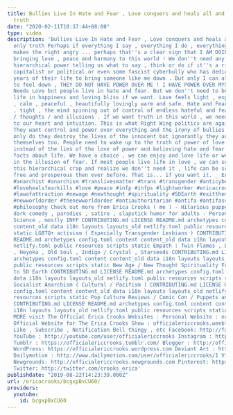 ```yaml
---
title: Bullies Live In Hate and Fear , Love conquers and heals all and is the only
  truth
date: "2020-02-11T18:37:44+08:00"
type: video
description: 'Bullies Live In Hate and Fear , Love conquers and heals all and is the
  only truth Perhaps if everything I say , everything I do , everything that I am
  makes the right angry ... perhaps that''s a clear sign that I AM DOING A GREAT JOB
  bringing love , peace and harmony to this world ! We don''t need any sort of forceful
  hierarchical power telling us what to say , think or do if it''s a rich right wing
  capitalist or political or even some fascist cyberbully who has dedicated over 10
  years of their life to bring someone like me down . But only I can allow myself
  to feel down , THEY DO NOT HAVE POWER OVER ME ! I HAVE POWER OVER MYSELF ! The World
  Needs Love but people live in hate and fear. But we don''t need to be. We can live
  life in happiness and loving bliss if we want. Love feels light , expansive , energetic
  , calm , peaceful , beautifully lovingly warm and safe. Hate and Fear feels heavy
  , tight , the mind spinning out of control of endless hateful and fear filled lies
  / thoughts / and illusions . If we want truth in this world , we need to listen
  to our heart and intuition. This is what Right Wing politics are against , the truth.
  They want control and power over everything and the irony of bullies is that not
  only do they destroy the lives of the innocent but ignorantly they are also destroying
  themselves too. People need to wake up to the truth of power of love and unity consciousness
  instead of the lies of the love of power and believing hate and fear has the truthful
  facts about life. We have a choice , we can enjoy and love life or we can live life
  in the illusion of fear. If most people live life in love , we can see past all
  this hierarchical crap and realize we don''t need it , life can be so simple and
  free and prosperous then ever before. That is... if you want it. _ Erica #anarchy
  #anarchist #anarchism #translivesmatter #trans #transgender #anticyberbullying #antibullying
  #lovehealsfearkills #love #peace #infp #infps #lightworker #ericacrooks #psychology
  #lawofattraction #newage #newthought #spirituality #5DEarth #exitthematrix #illuminati
  #newworldorder #thenewworldorder #antiauthoritarian #antifa #antifascist #antifascism
  #philosophy Check out more from Erica Crooks ( me ) - Hilarious puppet and cartoon
  dark comedy , parodies , satire , slapstick humor for adults - Personality Type
  Science , mostly INFP CONTRIBUTING.md LICENSE README.md archetypes config.toml content
  content_old data i18n layouts layouts_old netlify.toml public resources scripts
  static LGBTQ+ activism ( Especially Transgender Lesbians ) CONTRIBUTING.md LICENSE
  README.md archetypes config.toml content content_old data i18n layouts layouts_old
  netlify.toml public resources scripts static Empath : Twin Flames , Lightworker
  , Heyoka , Old Soul , Indigo / Crystal , Starseeds CONTRIBUTING.md LICENSE README.md
  archetypes config.toml content content_old data i18n layouts layouts_old netlify.toml
  public resources scripts static New Age / New Thought Spirituality From Law of Attraction
  to 5D Earth CONTRIBUTING.md LICENSE README.md archetypes config.toml content content_old
  data i18n layouts layouts_old netlify.toml public resources scripts static Libertarian
  Socialist Anarchism ( Cultural / Pacifism ) CONTRIBUTING.md LICENSE README.md archetypes
  config.toml content content_old data i18n layouts layouts_old netlify.toml public
  resources scripts static Pop Culture Reviews / Comic Con / Puppets and Cartoon Animation
  CONTRIBUTING.md LICENSE README.md archetypes config.toml content content_old data
  i18n layouts layouts_old netlify.toml public resources scripts static AND MORE FOR
  MORE visit The Official Erica Crooks Websites : Personal Website : ericacrooks.weebly.com
  Official Website for The Erica Crooks Show : officialericcrooks.weebly.com Also
  Like , Subscribe , Notification Bell thingy , etc Facebook: http://facebook.com/officialericcrooks
  YouTube : http://youtube.com/user/officialericcrooks Instagram : http://Instagram.com/officialericcrooks/
  Tumblr : https://officialericcrooks.tumblr.com/ Blogger : http://officialericcrooks.blogspot.com/
  WordPress: https://officialericcrooks.wordpress.com Deviant Art : https://www.deviantart.com/officialericcrooks
  Dailymotion : http://www.dailymotion.com/user/officialericcrooks/1 Vimeo: https://vimeo.com/officialericcrooks
  Newgrounds: http://officialericcrooks.newgrounds.com Pinterest: https://www.pinterest.com/officialec1/
  Twitter: http://twitter.com/crooks_erica'
publishdate: "2019-08-22T14:23:39.000Z"
url: /ericacrooks/bcgxpBxCU60/
providers:
  youtube:
    id: bcgxpBxCU60
---
```

